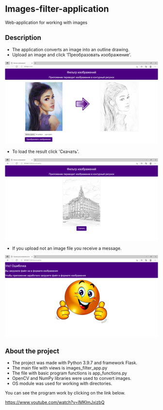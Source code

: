 # Images-filter-application
Web-application for working with images

## Description
* The application converts an image into an outline drawing.
* Upload an image and click 'Преобразовать изображение'.

![App screenshot1](https://github.com/P-Konstantin/Images-filter-application/blob/master/readme_assets/screenshot1.png)

* To load the result click 'Скачать'.

![App screenshot2](https://github.com/P-Konstantin/Images-filter-application/blob/master/readme_assets/screenshot2.png)

* If you upload not an image file you receive a message.

![App screenshot3](https://github.com/P-Konstantin/Images-filter-application/blob/master/readme_assets/screenshot3.png)

## About the project
* The project was made with Python 3.9.7 and framework Flask.
* The main file with views is images_filter_app.py
* The file with basic program functions is app_functions.py
* OpenCV and NumPy libraries were used to convert images.
* OS module was used for working with directories. 

You can see the program work by clicking on the link below.

https://www.youtube.com/watch?v=IMKlmJxizbQ
